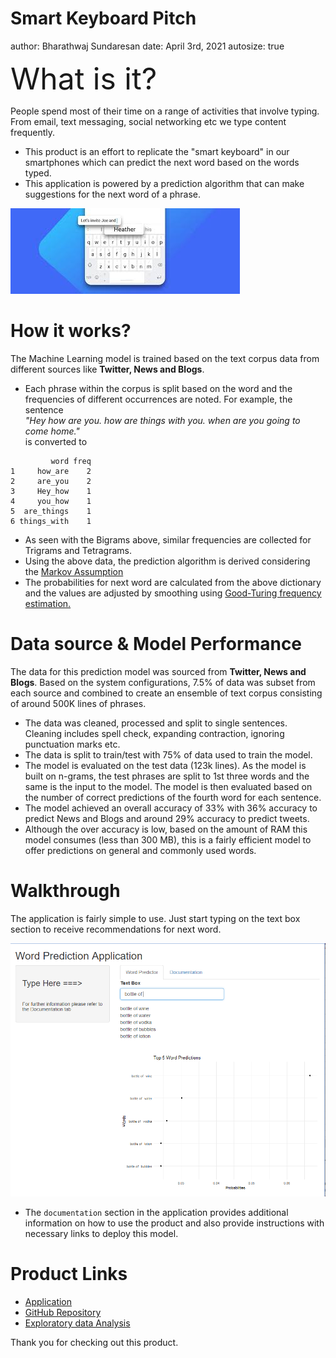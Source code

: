 Smart Keyboard Pitch
========================================================
author: Bharathwaj Sundaresan
date: April 3rd, 2021
autosize: true


<font size="7"> What is it?</font>

People spend most of their time on a range of activities that involve typing. From email, text messaging, social networking etc we type content frequently.
- This product is an effort to replicate the "smart keyboard" in our smartphones which can predict the next word based on the words typed.
- This application is powered by a prediction algorithm that can make suggestions for the next word of a phrase.

![plot of chunk unnamed-chunk-1](./image.jfif)

How it works?
========================================================
The Machine Learning model is trained based on the text corpus data from different sources like **Twitter, News and Blogs**.

- Each phrase within the corpus is split based on the word and the frequencies of different occurrences are noted. For example,
the sentence <br>
*"Hey how are you. how are things with you. when are you going to come home."*  
is converted to

```
         word freq
1     how_are    2
2     are_you    2
3     Hey_how    1
4     you_how    1
5  are_things    1
6 things_with    1
```

- As seen with the Bigrams above, similar frequencies are collected for Trigrams and Tetragrams.
- Using the above data, the prediction algorithm is derived considering the [Markov Assumption](https://brilliant.org/wiki/markov-chains/#:~:text=A%20Markov%20chain%20is%20a,possible%20future%20states%20are%20fixed)
- The probabilities for next word are calculated from the above dictionary and the values are adjusted by smoothing using [Good-Turing frequency estimation.](https://en.wikipedia.org/wiki/Good%E2%80%93Turing_frequency_estimation)

Data source & Model Performance
========================================================
The data for this prediction model was sourced from **Twitter, News and Blogs**. Based on the system configurations, 7.5% of data was subset from each source and combined to create an ensemble of text corpus consisting of around 500K lines of phrases.
- The data was cleaned, processed and split to single sentences. Cleaning includes spell check, expanding contraction, ignoring punctuation marks etc.
- The data is split to train/test with 75% of data used to train the model. 
- The model is evaluated on the test data (123k lines). As the model is built on n-grams, the test phrases are split to 1st three words and the same is the input to the model. The model is then evaluated based on the number of correct predictions of the fourth word for each sentence. 
- The model achieved an overall accuracy of 33% with 36% accuracy to predict News and Blogs and around 29% accuracy to predict tweets.
- Although the over accuracy is low, based on the amount of RAM this model consumes (less than 300 MB), this is a fairly efficient model to offer predictions on general and commonly used words.

Walkthrough
========================================================
The application is fairly simple to use. Just start typing on the text box section to receive recommendations for next word.

![plot of chunk unnamed-chunk-3](./application_snip.png)

- The `documentation` section in the application provides additional information on how to use the product and also provide instructions with necessary links to deploy this model.

Product Links
========================================================

- [Application]()
- [GitHub Repository]()
- [Exploratory data Analysis]()


Thank you for checking out this product.
